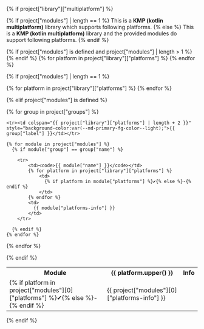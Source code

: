 {% if project["library"]["multiplatform"] %}

{% if project["modules"] | length == 1 %}
This is a **KMP (kotlin multiplatform)** library which supports following platforms.
{% else %}
This is a **KMP (kotlin multiplatform)** library and the provided modules do support following platforms.
{% endif %}

<table>
  <tr>
    {% if project["modules"] is defined and project["modules"] | length > 1 %}
    <th>Module</th>
    {% endif %}
	{% for platform in project["library"]["platforms"] %}
    <th>{{ platform.upper() }}</th>
	{% endfor %}
    <th>Info</th>
  </tr>

  {% if project["modules"] | length == 1 %}

  <tr>
      {% for platform in project["library"]["platforms"] %}
		<td>
		  {% if platform in project["modules"][0]["platforms"] %}✔{% else %}-{% endif %}
		</td>
	  {% endfor %}
      <td>
        {{ project["modules"][0]["platforms-info"] }}
      </td>
  </tr>

  {% elif project["modules"] is defined %}

  {% for group in project["groups"] %}

    <tr><td colspan="{{ project["library"]["platforms"] | length + 2 }}" style="background-color:var(--md-primary-fg-color--light);">{{ group["label"] }}</td></tr>

    {% for module in project["modules"] %}
      {% if module["group"] == group["name"] %}
          
        <tr>
            <td><code>{{ module["name"] }}</code></td>
            {% for platform in project["library"]["platforms"] %}
				<td>
				  {% if platform in module["platforms"] %}✔{% else %}-{% endif %}
				</td>
			{% endfor %}
            <td>
              {{ module["platforms-info"] }}
            </td>
        </tr>
          
      {% endif %}
    {% endfor %}

  {% endfor %}

  {% endif %}

</table>

{% endif %}